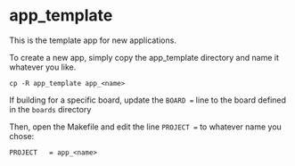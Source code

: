 # app_template

This is the template app for new applications.

To create a new app, simply copy the app_template directory and name it whatever you like.

```
cp -R app_template app_<name>
```

If building for a specific board, update the `BOARD =` line to the board
defined in the `boards` directory

Then, open the Makefile and edit the line `PROJECT =` to whatever name you chose:
```
PROJECT   = app_<name>
```
